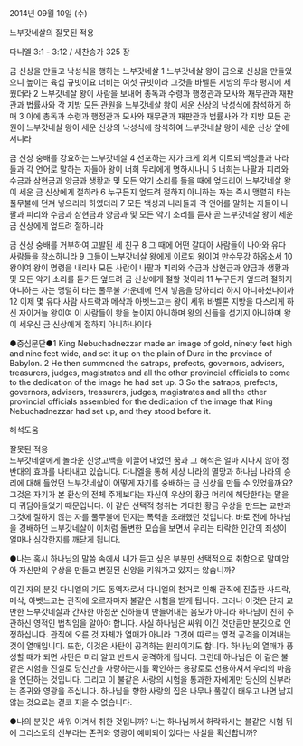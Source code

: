 2014년 09월 10일 (수)

느부갓네살의 잘못된 적용



다니엘 3:1 - 3:12 / 새찬송가 325 장


금 신상을 만들고 낙성식을 행하는 느부갓네살
1 느부갓네살 왕이 금으로 신상을 만들었으니 높이는 육십 규빗이요 너비는 여섯 규빗이라 그것을 바벨론 지방의 두라 평지에 세웠더라 2 느부갓네살 왕이 사람을 보내어 총독과 수령과 행정관과 모사와 재무관과 재판관과 법률사와 각 지방 모든 관원을 느부갓네살 왕이 세운 신상의 낙성식에 참석하게 하매 3 이에 총독과 수령과 행정관과 모사와 재무관과 재판관과 법률사와 각 지방 모든 관원이 느부갓네살 왕이 세운 신상의 낙성식에 참석하여 느부갓네살 왕이 세운 신상 앞에 서니라

금 신상 숭배를 강요하는 느부갓네살
4 선포하는 자가 크게 외쳐 이르되 백성들과 나라들과 각 언어로 말하는 자들아 왕이 너희 무리에게 명하시나니 5 너희는 나팔과 피리와 수금과 삼현금과 양금과 생황과 및 모든 악기 소리를 들을 때에 엎드리어 느부갓네살 왕이 세운 금 신상에게 절하라 6 누구든지 엎드려 절하지 아니하는 자는 즉시 맹렬히 타는 풀무불에 던져 넣으리라 하였더라 7 모든 백성과 나라들과 각 언어를 말하는 자들이 나팔과 피리와 수금과 삼현금과 양금과 및 모든 악기 소리를 듣자 곧 느부갓네살 왕이 세운 금 신상에게 엎드려 절하니라

금 신상 숭배를 거부하여 고발된 세 친구
8 그 때에 어떤 갈대아 사람들이 나아와 유다 사람들을 참소하니라 9 그들이 느부갓네살 왕에게 이르되 왕이여 만수무강 하옵소서 10 왕이여 왕이 명령을 내리사 모든 사람이 나팔과 피리와 수금과 삼현금과 양금과 생황과 및 모든 악기 소리를 듣거든 엎드려 금 신상에게 절할 것이라 11 누구든지 엎드려 절하지 아니하는 자는 맹렬히 타는 풀무불 가운데에 던져 넣음을 당하리라 하지 아니하셨나이까 12 이제 몇 유다 사람 사드락과 메삭과 아벳느고는 왕이 세워 바벨론 지방을 다스리게 하신 자이거늘 왕이여 이 사람들이 왕을 높이지 아니하며 왕의 신들을 섬기지 아니하며 왕이 세우신 금 신상에게 절하지 아니하나이다

●중심문단●1 King Nebuchadnezzar made an image of gold, ninety feet high and nine feet wide, and set it up on the plain of Dura in the province of Babylon. 2 He then summoned the satraps, prefects, governors, advisers, treasurers, judges, magistrates and all the other provincial officials to come to the dedication of the image he had set up. 3 So the satraps, prefects, governors, advisers, treasurers, judges, magistrates and all the other provincial officials assembled for the dedication of the image that King Nebuchadnezzar had set up, and they stood before it.

해석도움





잘못된 적용  
느부갓네살에게 놀라운 신앙고백을 이끌어 내었던 꿈과 그 해석은 얼마 지나지 않아 정반대의 효과를 나타내고 있습니다. 다니엘을 통해 세상 나라의 멸망과 하나님 나라의 승리에 대해 들었던 느부갓네살이 어떻게 자기를 숭배하는 금 신상을 만들 수 있었을까요? 그것은 자기가 본 환상의 전체 주제보다는 자신이 우상의 황금 머리에 해당한다는 말을 더 귀담아들었기 때문입니다. 이 같은 선택적 청취는 거대한 황금 우상을 만드는 교만과 그것에 절하지 않는 자를 풀무불에 던지는 폭력을 초래했던 것입니다. 바로 전에 하나님을 경배하던 느부갓네살이 이처럼 돌변한 모습을 보면서 우리는 타락한 인간의 죄성이 얼마나 심각한지를 깨닫게 됩니다. 

●나는 혹시 하나님의 말씀 속에서 내가 듣고 싶은 부분만 선택적으로 취함으로 말미암아 자신만의 우상을 만들고 변질된 신앙을 키워가고 있지는 않습니까?

이긴 자의 분깃
다니엘의 기도 동역자로서 다니엘의 천거로 인해 관직에 진출한 사드락, 메삭, 아벳느고는 관직에 오르자마자 불같은 시험을 받게 됩니다. 그러나 이것은 단지 교만한 느부갓네살과 간사한 아첨꾼 신하들이 만들어내는 음모가 아니라 하나님이 친히 주관하신 영적인 법칙임을 알아야 합니다. 사실 하나님은 싸워 이긴 것만큼만 분깃으로 인정하십니다. 관직에 오른 것 자체가 열매가 아니라 그것에 따르는 영적 공격을 이겨내는 것이 열매입니다. 또한, 이것은 사탄이 공격하는 원리이기도 합니다. 하나님의 열매가 풍성할 때가 되면 사탄은 미리 알고 반드시 공격하게 됩니다. 그런데 하나님은 이 같은 불같은 시험을 진실로 당신만을 사랑하는지를 확인하는 용광로로 선용하셔서 우리의 마음을 연단하는 것입니다. 그리고 이 불같은 사랑의 시험을 통과한 자에게만 당신의 신부라는 존귀와 영광을 주십니다. 하나님을 향한 사랑의 집은 나무나 풀같이 태우고 나면 남지 않는 것으로는 결코 지을 수 없습니다.  

●나의 분깃은 싸워 이겨서 취한 것입니까? 나는 하나님께서 허락하시는 불같은 시험 뒤에 그리스도의 신부라는 존귀와 영광이 예비되어 있다는 사실을 확신합니까?